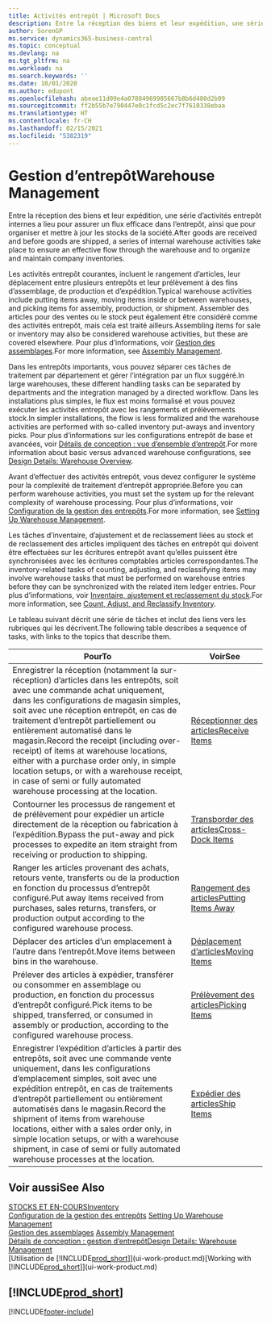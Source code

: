 ```yaml
---
title: Activités entrepôt | Microsoft Docs
description: Entre la réception des biens et leur expédition, une série d’activités entrepôt internes a lieu pour assurer un flux efficace dans l’entrepôt, ainsi que pour organiser et mettre à jour les stocks de la société.
author: SorenGP
ms.service: dynamics365-business-central
ms.topic: conceptual
ms.devlang: na
ms.tgt_pltfrm: na
ms.workload: na
ms.search.keywords: ''
ms.date: 10/01/2020
ms.author: edupont
ms.openlocfilehash: abeae11d09e4a07884969985667b8b6d480d2b09
ms.sourcegitcommit: ff2b55b7e790447e0c1fcd5c2ec7f7610338ebaa
ms.translationtype: HT
ms.contentlocale: fr-CH
ms.lasthandoff: 02/15/2021
ms.locfileid: "5382319"
---
```

# <a name="warehouse-management"></a><span data-ttu-id="b290f-103">Gestion d’entrepôt</span><span class="sxs-lookup"><span data-stu-id="b290f-103">Warehouse Management</span></span>
<span data-ttu-id="b290f-104">Entre la réception des biens et leur expédition, une série d’activités entrepôt internes a lieu pour assurer un flux efficace dans l’entrepôt, ainsi que pour organiser et mettre à jour les stocks de la société.</span><span class="sxs-lookup"><span data-stu-id="b290f-104">After goods are received and before goods are shipped, a series of internal warehouse activities take place to ensure an effective flow through the warehouse and to organize and maintain company inventories.</span></span>

<span data-ttu-id="b290f-105">Les activités entrepôt courantes, incluent le rangement d’articles, leur déplacement entre plusieurs entrepôts et leur prélèvement à des fins d’assemblage, de production et d’expédition.</span><span class="sxs-lookup"><span data-stu-id="b290f-105">Typical warehouse activities include putting items away, moving items inside or between warehouses, and picking items for assembly, production, or shipment.</span></span> <span data-ttu-id="b290f-106">Assembler des articles pour des ventes ou le stock peut également être considéré comme des activités entrepôt, mais cela est traité ailleurs.</span><span class="sxs-lookup"><span data-stu-id="b290f-106">Assembling items for sale or inventory may also be considered warehouse activities, but these are covered elsewhere.</span></span> <span data-ttu-id="b290f-107">Pour plus d’informations, voir [Gestion des assemblages](assembly-assemble-items.md).</span><span class="sxs-lookup"><span data-stu-id="b290f-107">For more information, see [Assembly Management](assembly-assemble-items.md).</span></span>  

<span data-ttu-id="b290f-108">Dans les entrepôts importants, vous pouvez séparer ces tâches de traitement par département et gérer l’intégration par un flux suggéré.</span><span class="sxs-lookup"><span data-stu-id="b290f-108">In large warehouses, these different handling tasks can be separated by departments and the integration managed by a directed workflow.</span></span> <span data-ttu-id="b290f-109">Dans les installations plus simples, le flux est moins formalisé et vous pouvez exécuter les activités entrepôt avec les rangements et prélèvements stock.</span><span class="sxs-lookup"><span data-stu-id="b290f-109">In simpler installations, the flow is less formalized and the warehouse activities are performed with so-called inventory put-aways and inventory picks.</span></span> <span data-ttu-id="b290f-110">Pour plus d’informations sur les configurations entrepôt de base et avancées, voir [Détails de conception : vue d’ensemble d’entrepôt](design-details-warehouse-overview.md).</span><span class="sxs-lookup"><span data-stu-id="b290f-110">For more information about basic versus advanced warehouse configurations, see [Design Details: Warehouse Overview](design-details-warehouse-overview.md).</span></span>

<span data-ttu-id="b290f-111">Avant d’effectuer des activités entrepôt, vous devez configurer le système pour la complexité de traitement d’entrepôt appropriée.</span><span class="sxs-lookup"><span data-stu-id="b290f-111">Before you can perform warehouse activities, you must set the system up for the relevant complexity of warehouse processing.</span></span> <span data-ttu-id="b290f-112">Pour plus d’informations, voir [Configuration de la gestion des entrepôts](warehouse-setup-warehouse.md).</span><span class="sxs-lookup"><span data-stu-id="b290f-112">For more information, see [Setting Up Warehouse Management](warehouse-setup-warehouse.md).</span></span>

<span data-ttu-id="b290f-113">Les tâches d’inventaire, d’ajustement et de reclassement liées au stock et de reclassement des articles impliquent des tâches en entrepôt qui doivent être effectuées sur les écritures entrepôt avant qu’elles puissent être synchronisées avec les écritures comptables articles correspondantes.</span><span class="sxs-lookup"><span data-stu-id="b290f-113">The inventory-related tasks of counting, adjusting, and reclassifying items may involve warehouse tasks that must be performed on warehouse entries before they can be synchronized with the related item ledger entries.</span></span> <span data-ttu-id="b290f-114">Pour plus d’informations, voir [Inventaire, ajustement et reclassement du stock](inventory-how-count-adjust-reclassify.md).</span><span class="sxs-lookup"><span data-stu-id="b290f-114">For more information, see [Count, Adjust, and Reclassify Inventory](inventory-how-count-adjust-reclassify.md).</span></span>

 <span data-ttu-id="b290f-115">Le tableau suivant décrit une série de tâches et inclut des liens vers les rubriques qui les décrivent.</span><span class="sxs-lookup"><span data-stu-id="b290f-115">The following table describes a sequence of tasks, with links to the topics that describe them.</span></span>   

|<span data-ttu-id="b290f-116">**Pour**</span><span class="sxs-lookup"><span data-stu-id="b290f-116">**To**</span></span>|<span data-ttu-id="b290f-117">**Voir**</span><span class="sxs-lookup"><span data-stu-id="b290f-117">**See**</span></span>|  
|------------|-------------|  
|<span data-ttu-id="b290f-118">Enregistrer la réception (notamment la sur-réception) d’articles dans les entrepôts, soit avec une commande achat uniquement, dans les configurations de magasin simples, soit avec une réception entrepôt, en cas de traitement d’entrepôt partiellement ou entièrement automatisé dans le magasin.</span><span class="sxs-lookup"><span data-stu-id="b290f-118">Record the receipt (including over-receipt) of items at warehouse locations, either with a purchase order only, in simple location setups, or with a warehouse receipt, in case of semi or fully automated warehouse processing at the location.</span></span>|[<span data-ttu-id="b290f-119">Réceptionner des articles</span><span class="sxs-lookup"><span data-stu-id="b290f-119">Receive Items</span></span>](warehouse-how-receive-items.md)|
|<span data-ttu-id="b290f-120">Contourner les processus de rangement et de prélèvement pour expédier un article directement de la réception ou fabrication à l’expédition.</span><span class="sxs-lookup"><span data-stu-id="b290f-120">Bypass the put-away and pick processes to expedite an item straight from receiving or production to shipping.</span></span>|[<span data-ttu-id="b290f-121">Transborder des articles</span><span class="sxs-lookup"><span data-stu-id="b290f-121">Cross-Dock Items</span></span>](warehouse-how-to-cross-dock-items.md)|    
|<span data-ttu-id="b290f-122">Ranger les articles provenant des achats, retours vente, transferts ou de la production en fonction du processus d’entrepôt configuré.</span><span class="sxs-lookup"><span data-stu-id="b290f-122">Put away items received from purchases, sales returns, transfers, or production output according to the configured warehouse process.</span></span>|[<span data-ttu-id="b290f-123">Rangement des articles</span><span class="sxs-lookup"><span data-stu-id="b290f-123">Putting Items Away</span></span>](warehouse-put-away-items.md)|
|<span data-ttu-id="b290f-124">Déplacer des articles d’un emplacement à l’autre dans l’entrepôt.</span><span class="sxs-lookup"><span data-stu-id="b290f-124">Move items between bins in the warehouse.</span></span>|[<span data-ttu-id="b290f-125">Déplacement d’articles</span><span class="sxs-lookup"><span data-stu-id="b290f-125">Moving Items</span></span>](warehouse-move-items.md)|
|<span data-ttu-id="b290f-126">Prélever des articles à expédier, transférer ou consommer en assemblage ou production, en fonction du processus d’entrepôt configuré.</span><span class="sxs-lookup"><span data-stu-id="b290f-126">Pick items to be shipped, transferred, or consumed in assembly or production, according to the configured warehouse process.</span></span>|[<span data-ttu-id="b290f-127">Prélèvement des articles</span><span class="sxs-lookup"><span data-stu-id="b290f-127">Picking Items</span></span>](warehouse-pick-items.md)|
|<span data-ttu-id="b290f-128">Enregistrer l’expédition d’articles à partir des entrepôts, soit avec une commande vente uniquement, dans les configurations d’emplacement simples, soit avec une expédition entrepôt, en cas de traitements d’entrepôt partiellement ou entièrement automatisés dans le magasin.</span><span class="sxs-lookup"><span data-stu-id="b290f-128">Record the shipment of items from warehouse locations, either with a sales order only, in simple location setups, or with a warehouse shipment, in case of semi or fully automated warehouse processes at the location.</span></span>|[<span data-ttu-id="b290f-129">Expédier des articles</span><span class="sxs-lookup"><span data-stu-id="b290f-129">Ship Items</span></span>](warehouse-how-ship-items.md)|  

## <a name="see-also"></a><span data-ttu-id="b290f-130">Voir aussi</span><span class="sxs-lookup"><span data-stu-id="b290f-130">See Also</span></span>  
[<span data-ttu-id="b290f-131">STOCKS ET EN-COURS</span><span class="sxs-lookup"><span data-stu-id="b290f-131">Inventory</span></span>](inventory-manage-inventory.md)  
<span data-ttu-id="b290f-132">[Configuration de la gestion des entrepôts](warehouse-setup-warehouse.md)   </span><span class="sxs-lookup"><span data-stu-id="b290f-132">[Setting Up Warehouse Management](warehouse-setup-warehouse.md)   </span></span>  
<span data-ttu-id="b290f-133">[Gestion des assemblages](assembly-assemble-items.md)  </span><span class="sxs-lookup"><span data-stu-id="b290f-133">[Assembly Management](assembly-assemble-items.md)  </span></span>  
[<span data-ttu-id="b290f-134">Détails de conception : gestion d’entrepôt</span><span class="sxs-lookup"><span data-stu-id="b290f-134">Design Details: Warehouse Management</span></span>](design-details-warehouse-management.md)  
<span data-ttu-id="b290f-135">[Utilisation de [!INCLUDE[prod_short](includes/prod_short.md)]](ui-work-product.md)</span><span class="sxs-lookup"><span data-stu-id="b290f-135">[Working with [!INCLUDE[prod_short](includes/prod_short.md)]](ui-work-product.md)</span></span>  

## [!INCLUDE[prod_short](includes/free_trial_md.md)]  


[!INCLUDE[footer-include](includes/footer-banner.md)]